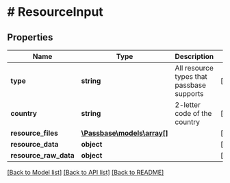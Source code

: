 # # ResourceInput

## Properties

Name | Type | Description | Notes
------------ | ------------- | ------------- | -------------
**type** | **string** | All resource types that passbase supports | [optional] 
**country** | **string** | 2-letter code of the country | [optional] 
**resource_files** | [**\Passbase\models\array[]**](array.md) |  | [optional] 
**resource_data** | **object** |  | [optional] 
**resource_raw_data** | **object** |  | [optional] 

[[Back to Model list]](../../README.md#documentation-for-models) [[Back to API list]](../../README.md#documentation-for-api-endpoints) [[Back to README]](../../README.md)


